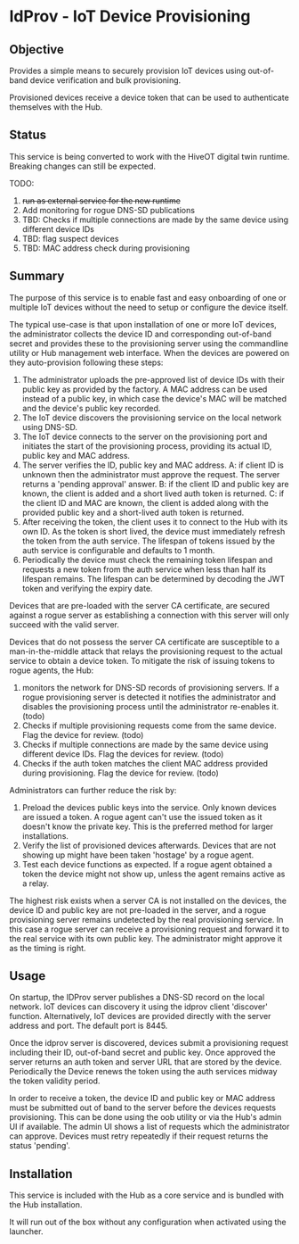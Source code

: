 # IdProv - IoT Device Provisioning

## Objective

Provides a simple means to securely provision IoT devices using out-of-band device verification and bulk provisioning. 

Provisioned devices receive a device token that can be used to authenticate themselves with the Hub.

## Status

This service is being converted to work with the HiveOT digital twin runtime. Breaking changes can still be expected.

TODO:
1. ~~run as external service for the new runtime~~
2. Add monitoring for rogue DNS-SD publications 
2. TBD: Checks if multiple connections are made by the same device using different device IDs
3. TBD: flag suspect devices
4. TBD: MAC address check during provisioning

## Summary 

The purpose of this service is to enable fast and easy onboarding of one or multiple IoT devices without the need to setup or configure the device itself. 

The typical use-case is that upon installation of one or more IoT devices, the administrator collects the device ID and corresponding out-of-band secret and provides these to the provisioning server using the commandline utility or Hub management web interface. When the devices are powered on they auto-provision following these steps:

1. The administrator uploads the pre-approved list of device IDs with their public key as provided by the factory. A MAC address can be used instead of a public key, in which case the device's MAC will be matched and the device's public key recorded.
1. The IoT device discovers the provisioning service on the local network using DNS-SD. 
1. The IoT device connects to the server on the provisioning port and initiates the start of the provisioning process, providing its actual ID, public key and MAC address.
1. The server verifies the ID, public key and MAC address. 
   A: if client ID is unknown then the administrator must approve the request. The server returns a 'pending approval' answer.
   B: if the client ID and public key are known, the client is added and a short lived auth token is returned. 
   C: if the client ID and MAC are known, the client is added along with the provided public key and a short-lived auth token is returned.
5. After receiving the token, the client uses it to connect to the Hub with its own ID. As the token is short lived, the device must immediately refresh the token from the auth service. The lifespan of tokens issued by the auth service is configurable and defaults to 1 month. 
6. Periodically the device must check the remaining token lifespan and requests a new token from the auth service when less than half its lifespan remains.  The lifespan can be determined by decoding the JWT token and verifying the expiry date. 

Devices that are pre-loaded with the server CA certificate, are secured against a rogue server as establishing a connection with this server will only succeed with the valid server.

Devices that do not possess the server CA certificate are susceptible to a man-in-the-middle attack that relays the provisioning request to the actual service to obtain a device token.
To mitigate the risk of issuing tokens to rogue agents, the Hub:
1. monitors the network for DNS-SD records of provisioning servers. If a rogue provisioning server is detected it notifies the administrator and disables the provisioning process until the administrator re-enables it. (todo)
2. Checks if multiple provisioning requests come from the same device. Flag the device for review. (todo)
3. Checks if multiple connections are made by the same device using different device IDs. Flag the devices for review. (todo)
4. Checks if the auth token matches the client MAC address provided during provisioning. Flag the device for review. (todo)  

Administrators can further reduce the risk by:
1. Preload the devices public keys into the service. Only known devices are issued a token. A rogue agent can't use the issued token as it doesn't know the private key.  This is the preferred method for larger installations.
2. Verify the list of provisioned devices afterwards. Devices that are not showing up might have been taken 'hostage' by a rogue agent. 
3. Test each device functions as expected. If a rogue agent obtained a token the device might not show up, unless the agent remains active as a relay.

The highest risk exists when a server CA is not installed on the devices, the device ID and public key are not pre-loaded in the server, and a rogue provisioning server remains undetected by the real provisioning service. In this case a rogue server can receive a provisioning request and forward it to the real service with its own public key. The administrator might approve it as the timing is right. 


## Usage

On startup, the IDProv server publishes a DNS-SD record on the local network. IoT devices can discovery it using the idprov client 'discover' function. Alternatively, IoT devices are provided directly with the server address and port. The default port is 8445.

Once the idprov server is discovered, devices submit a provisioning request including their ID, out-of-band secret and public key. Once approved the server returns an auth token and server URL that are stored by the device. Periodically the Device renews the token using the auth services midway the token validity period.

In order to receive a token, the device ID and public key or MAC address must be submitted out of band to the server before the devices requests provisioning. This can be done using the oob utility or via the Hub's admin UI if available. The admin UI shows a list of requests which the administrator can approve. Devices must retry repeatedly if their request returns the status 'pending'.

## Installation

This service is included with the Hub as a core service and is bundled with the Hub installation.

It will run out of the box without any configuration when activated using the launcher.

